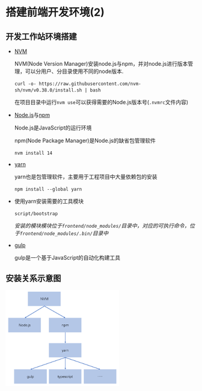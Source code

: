 # 搭建前端开发环境(2)

## 开发工作站环境搭建

- [NVM](https://github.com/nvm-sh/nvm)

    NVM(Node Version Manager)安装node.js与npm，并对node.js进行版本管理，可以分用户、分目录使用不同的node版本.

    `curl -o- https://raw.githubusercontent.com/nvm-sh/nvm/v0.38.0/install.sh | bash`

    在项目目录中运行`nvm use`可以获得需要的Node.js版本号(`.nvmrc`文件内容)

- [Node.js](https://nodejs.org/)与[npm](https://docs.npmjs.com/)

    Node.js是JavaScript的运行环境

    npm(Node Package Manager)是Node.js的缺省包管理软件

    `nvm install 14`

- [yarn](https://yarnpkg.com/)

    yarn也是包管理软件，主要用于工程项目中大量依赖包的安装

    `npm install --global yarn`

- 使用yarn安装需要的工具模块

    `script/bootstrap`

    *安装的模块模块位于`frontend/node_modules/`目录中，对应的可执行命令，位于`frontend/node_modules/.bin/`目录中*

- [gulp](https://gulpjs.com/)

    gulp是一个基于JavaScript的自动化构建工具

## 安装关系示意图

<img src="images/install.png" width="60%">
